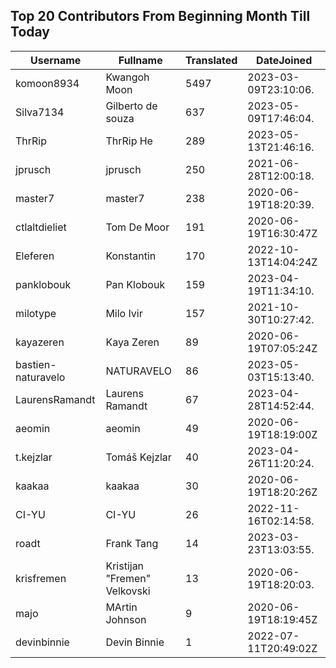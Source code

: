 ## Top 20 Contributors From Beginning Month Till Today ##
|Username|Fullname|Translated|DateJoined|
|--------|--------|----------|----------|
|komoon8934|Kwangoh Moon|5497|2023-03-09T23:10:06.|
|Silva7134|Gilberto de souza|637|2023-05-09T17:46:04.|
|ThrRip|ThrRip He|289|2023-05-13T21:46:16.|
|jprusch|jprusch|250|2021-06-28T12:00:18.|
|master7|master7|238|2020-06-19T18:20:39.|
|ctlaltdieliet|Tom De Moor|191|2020-06-19T16:30:47Z|
|Eleferen|Konstantin|170|2022-10-13T14:04:24Z|
|panklobouk|Pan Klobouk|159|2023-04-19T11:34:10.|
|milotype|Milo Ivir|157|2021-10-30T10:27:42.|
|kayazeren|Kaya Zeren|89|2020-06-19T07:05:24Z|
|bastien-naturavelo|NATURAVELO|86|2023-05-03T15:13:40.|
|LaurensRamandt|Laurens Ramandt|67|2023-04-28T14:52:44.|
|aeomin|aeomin|49|2020-06-19T18:19:00Z|
|t.kejzlar|Tomáš Kejzlar|40|2023-04-26T11:20:24.|
|kaakaa|kaakaa|30|2020-06-19T18:20:26Z|
|CI-YU|CI-YU|26|2022-11-16T02:14:58.|
|roadt|Frank Tang|14|2023-03-23T13:03:55.|
|krisfremen|Kristijan "Fremen" Velkovski|13|2020-06-19T18:20:03.|
|majo|MArtin Johnson|9|2020-06-19T18:19:45Z|
|devinbinnie|Devin Binnie|1|2022-07-11T20:49:02Z|
